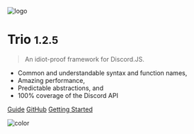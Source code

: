 ![logo](https://camo.githubusercontent.com/3bf3bfdcf2288672876c33e72de48c1487aeb389/68747470733a2f2f692e7667792e6d652f56686a6c6c4d2e706e67)

# Trio <small>1.2.5</small>

> An idiot-proof framework for Discord.JS.

- Common and understandable syntax and function names,
- Amazing performance,
- Predictable abstractions, and
- 100% coverage of the Discord API

[Guide](/guide)
[GitHub](https://github.com/PlutonusDev/Trio)
[Getting Started](#trio)

![color](#3f3f3f)